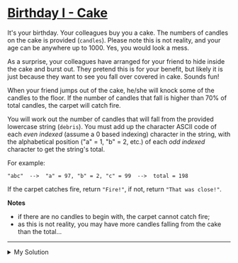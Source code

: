 # [Birthday I - Cake](https://www.codewars.com/kata/5805ed25c2799821cb000005)

It's your birthday. Your colleagues buy you a cake. The numbers of candles on the cake is provided (`candles`). Please
note this is not reality, and your age can be anywhere up to 1000. Yes, you would look a mess.

As a surprise, your colleagues have arranged for your friend to hide inside the cake and burst out. They pretend this is
for your benefit, but likely it is just because they want to see you fall over covered in cake. Sounds fun!

When your friend jumps out of the cake, he/she will knock some of the candles to the floor. If the number of candles
that fall is higher than 70% of total candles, the carpet will catch fire.

You will work out the number of candles that will fall from the provided lowercase string (`debris`). You must add up
the character ASCII code of each _even indexed_ (assume a 0 based indexing) character in the string, with the
alphabetical position ("a" = 1, "b" = 2, etc.) of each _odd indexed_ character to get the string's total.

For example:

    "abc"  -->  "a" = 97, "b" = 2, "c" = 99  -->  total = 198

If the carpet catches fire, return `"Fire!"`, if not, return `"That was close!"`.

**Notes**

- if there are no candles to begin with, the carpet cannot catch fire;
- as this is not reality, you may have more candles falling from the cake than the total...

---

<details><summary>My Solution</summary>

```js
function cake(x, y) {
  let fallTotal = 0;
  for (let i = 0; i < y.length; i++) {
    if (i % 2 === 0) fallTotal += y[i].charCodeAt(0);
    else fallTotal += y[i].charCodeAt(0) - 96;
  }

  return fallTotal > x * 0.7 ? "Fire!" : "That was close!";
}
```

</details>
